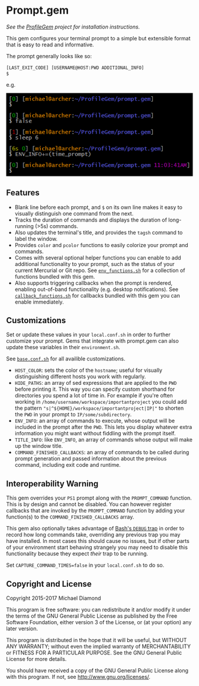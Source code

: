 # Prompt.gem

*See the [ProfileGem](https://bitbucket.org/dimo414/profilegem) project for installation
instructions.*

This gem configures your terminal prompt to a simple but extensible format that
is easy to read and informative.

The prompt generally looks like so:

    [LAST_EXIT_CODE] [USERNAME@HOST:PWD ADDITIONAL_INFO]
    $

e.g.

![Screenshot of basic prompt functionality](/example.png)

## Features

* Blank line before each prompt, and `$` on its own line makes it easy to visually distinguish
  one command from the next.
* Tracks the duration of commands and displays the duration of long-running (>5s) commands.
* Also updates the terminal's title, and provides the `tagsh` command to label the window.
* Provides `color` and `pcolor` functions to easily colorize your prompt and commands.
* Comes with several optional helper functions you can enable to add additional functionality
  to your prompt, such as the status of your current Mercurial or Git repo. See
  [`env_functions.sh`](https://github.com/dimo414/prompt.gem/blob/master/env_functions.sh)
  for a collection of functions bundled with this gem.
* Also supports triggering callbacks when the prompt is rendered, enabling
  out-of-band functionality (e.g. desktop notifications). See
  [`callback_functions.sh`](https://github.com/dimo414/prompt.gem/blob/master/callback_functions.sh)
  for callbacks bundled with this gem you can enable immediately.

## Customizations

Set or update these values in your `local.conf.sh` in order to further customize your prompt. Gems
that integrate with prompt.gem can also update these variables in their `environment.sh`.

See [`base.conf.sh`](https://github.com/dimo414/prompt.gem/blob/master/base.conf.sh) for all
availible customizations.

* `HOST_COLOR`: sets the color of the `hostname`; useful for visually distinguishing different
  hosts you work with regularly.
* `HIDE_PATHS`: an array of sed expressions that are applied to the `PWD` before printing it.
  This way you can specify custom shorthand for directories you spend a lot of time in. For
  example if you're often working in `/home/username/workspace/importantproject` you could add the
  pattern `"s|^${HOME}/workspace/importantproject|IP|"` to shorten the `PWD` in your prompt to
  `IP/some/subdirectory`.
* `ENV_INFO`: an array of commands to execute, whose output will be included in the prompt after
  the `PWD`. This lets you display whatever extra information you might want without fiddling with
  the prompt itself.
* `TITLE_INFO`: like `ENV_INFO`, an array of commands whose output will make up the window title.
* `COMMAND_FINISHED_CALLBACKS`: an array of commands to be called during prompt generation and
  passed information about the previous command, including exit code and runtime.

## Interoperability Warning

This gem overrides your `PS1` prompt along with the `PROMPT_COMMAND` function. This is by design
and cannot be disabled. You can however register callbacks that are invoked by the `PROMPT_COMMAND`
function by adding your function(s) to the `COMMAND_FINISHED_CALLBACKS` array.

This gem also optionally takes advantage of
[Bash's `DEBUG` trap](http://tldp.org/LDP/Bash-Beginners-Guide/html/sect_12_02.html) in order to
record how long commands take, overriding any previous trap you may have installed. In most cases
this should cause no issues, but if other parts of your environment start behaving strangely you
may need to disable this functionality because they expect *their* trap to be running.

Set `CAPTURE_COMMAND_TIMES=false` in your `local.conf.sh` to do so.

## Copyright and License

Copyright 2015-2017 Michael Diamond

This program is free software: you can redistribute it and/or modify
it under the terms of the GNU General Public License as published by
the Free Software Foundation, either version 3 of the License, or
(at your option) any later version.

This program is distributed in the hope that it will be useful,
but WITHOUT ANY WARRANTY; without even the implied warranty of
MERCHANTABILITY or FITNESS FOR A PARTICULAR PURPOSE.  See the
GNU General Public License for more details.

You should have received a copy of the GNU General Public License
along with this program.  If not, see <http://www.gnu.org/licenses/>.
